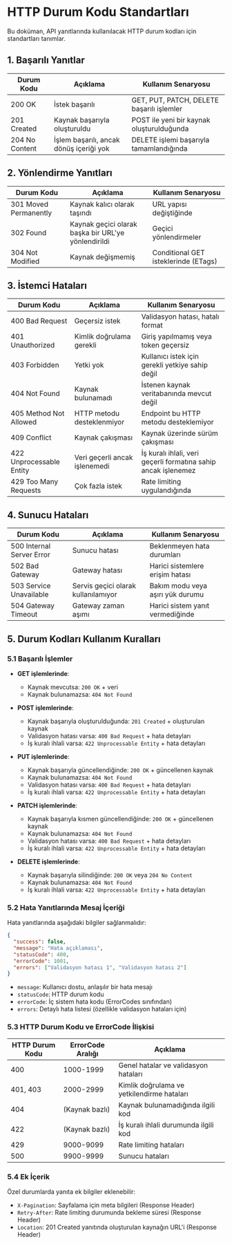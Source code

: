 # HTTP Durum Kodu Standartları

Bu doküman, API yanıtlarında kullanılacak HTTP durum kodları için standartları tanımlar.

## 1. Başarılı Yanıtlar

| Durum Kodu | Açıklama                                           | Kullanım Senaryosu                                           |
|------------|----------------------------------------------------|------------------------------------------------------------|
| 200 OK     | İstek başarılı                                     | GET, PUT, PATCH, DELETE başarılı işlemler                   |
| 201 Created| Kaynak başarıyla oluşturuldu                       | POST ile yeni bir kaynak oluşturulduğunda                   |
| 204 No Content | İşlem başarılı, ancak dönüş içeriği yok        | DELETE işlemi başarıyla tamamlandığında                      |

## 2. Yönlendirme Yanıtları

| Durum Kodu | Açıklama                                           | Kullanım Senaryosu                                           |
|------------|----------------------------------------------------|------------------------------------------------------------|
| 301 Moved Permanently | Kaynak kalıcı olarak taşındı             | URL yapısı değiştiğinde                                    |
| 302 Found  | Kaynak geçici olarak başka bir URL'ye yönlendirildi | Geçici yönlendirmeler                                      |
| 304 Not Modified | Kaynak değişmemiş                            | Conditional GET isteklerinde (ETags)                         |

## 3. İstemci Hataları

| Durum Kodu | Açıklama                                           | Kullanım Senaryosu                                           |
|------------|----------------------------------------------------|------------------------------------------------------------|
| 400 Bad Request | Geçersiz istek                                | Validasyon hatası, hatalı format                            |
| 401 Unauthorized | Kimlik doğrulama gerekli                     | Giriş yapılmamış veya token geçersiz                         |
| 403 Forbidden | Yetki yok                                       | Kullanıcı istek için gerekli yetkiye sahip değil             |
| 404 Not Found | Kaynak bulunamadı                              | İstenen kaynak veritabanında mevcut değil                   |
| 405 Method Not Allowed | HTTP metodu desteklenmiyor             | Endpoint bu HTTP metodu desteklemiyor                        |
| 409 Conflict | Kaynak çakışması                                | Kaynak üzerinde sürüm çakışması                             |
| 422 Unprocessable Entity | Veri geçerli ancak işlenemedi        | İş kuralı ihlali, veri geçerli formatına sahip ancak işlenemez |
| 429 Too Many Requests | Çok fazla istek                         | Rate limiting uygulandığında                                |

## 4. Sunucu Hataları

| Durum Kodu | Açıklama                                           | Kullanım Senaryosu                                           |
|------------|----------------------------------------------------|------------------------------------------------------------|
| 500 Internal Server Error | Sunucu hatası                       | Beklenmeyen hata durumları                                  |
| 502 Bad Gateway | Gateway hatası                               | Harici sistemlere erişim hatası                            |
| 503 Service Unavailable | Servis geçici olarak kullanılamıyor   | Bakım modu veya aşırı yük durumu                            |
| 504 Gateway Timeout | Gateway zaman aşımı                       | Harici sistem yanıt vermediğinde                           |

## 5. Durum Kodları Kullanım Kuralları

### 5.1 Başarılı İşlemler

- **GET işlemlerinde**:
  - Kaynak mevcutsa: `200 OK` + veri
  - Kaynak bulunamazsa: `404 Not Found`

- **POST işlemlerinde**:
  - Kaynak başarıyla oluşturulduğunda: `201 Created` + oluşturulan kaynak
  - Validasyon hatası varsa: `400 Bad Request` + hata detayları
  - İş kuralı ihlali varsa: `422 Unprocessable Entity` + hata detayları

- **PUT işlemlerinde**:
  - Kaynak başarıyla güncellendiğinde: `200 OK` + güncellenen kaynak
  - Kaynak bulunamazsa: `404 Not Found`
  - Validasyon hatası varsa: `400 Bad Request` + hata detayları
  - İş kuralı ihlali varsa: `422 Unprocessable Entity` + hata detayları

- **PATCH işlemlerinde**:
  - Kaynak başarıyla kısmen güncellendiğinde: `200 OK` + güncellenen kaynak
  - Kaynak bulunamazsa: `404 Not Found`
  - Validasyon hatası varsa: `400 Bad Request` + hata detayları
  - İş kuralı ihlali varsa: `422 Unprocessable Entity` + hata detayları

- **DELETE işlemlerinde**:
  - Kaynak başarıyla silindiğinde: `200 OK` veya `204 No Content`
  - Kaynak bulunamazsa: `404 Not Found`
  - İş kuralı ihlali varsa: `422 Unprocessable Entity` + hata detayları

### 5.2 Hata Yanıtlarında Mesaj İçeriği

Hata yanıtlarında aşağıdaki bilgiler sağlanmalıdır:

```json
{
  "success": false,
  "message": "Hata açıklaması",
  "statusCode": 400,
  "errorCode": 1001,
  "errors": ["Validasyon hatası 1", "Validasyon hatası 2"]
}
```

- `message`: Kullanıcı dostu, anlaşılır bir hata mesajı
- `statusCode`: HTTP durum kodu
- `errorCode`: İç sistem hata kodu (ErrorCodes sınıfından)
- `errors`: Detaylı hata listesi (özellikle validasyon hataları için)

### 5.3 HTTP Durum Kodu ve ErrorCode İlişkisi

| HTTP Durum Kodu | ErrorCode Aralığı  | Açıklama                                |
|-----------------|--------------------|-----------------------------------------|
| 400             | 1000-1999          | Genel hatalar ve validasyon hataları    |
| 401, 403        | 2000-2999          | Kimlik doğrulama ve yetkilendirme hataları |
| 404             | (Kaynak bazlı)     | Kaynak bulunamadığında ilgili kod       |
| 422             | (Kaynak bazlı)     | İş kuralı ihlali durumunda ilgili kod   |
| 429             | 9000-9099          | Rate limiting hataları                   |
| 500             | 9900-9999          | Sunucu hataları                          |

### 5.4 Ek İçerik

Özel durumlarda yanıta ek bilgiler eklenebilir:

- `X-Pagination`: Sayfalama için meta bilgileri (Response Header)
- `Retry-After`: Rate limiting durumunda bekleme süresi (Response Header)
- `Location`: 201 Created yanıtında oluşturulan kaynağın URL'i (Response Header) 